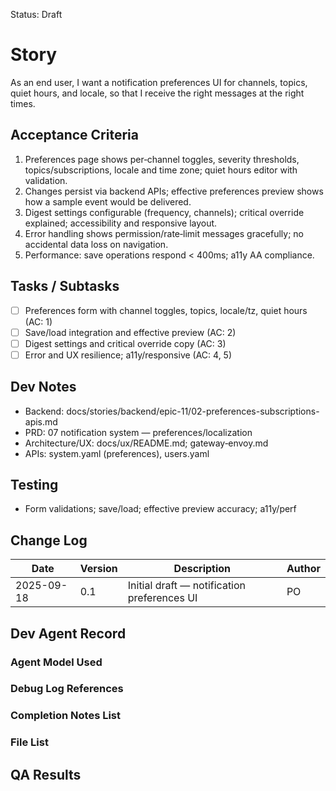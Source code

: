 Status: Draft

# Story
As an end user,
I want a notification preferences UI for channels, topics, quiet hours, and locale,
so that I receive the right messages at the right times.

## Acceptance Criteria
1. Preferences page shows per‑channel toggles, severity thresholds, topics/subscriptions, locale and time zone; quiet hours editor with validation.
2. Changes persist via backend APIs; effective preferences preview shows how a sample event would be delivered.
3. Digest settings configurable (frequency, channels); critical override explained; accessibility and responsive layout.
4. Error handling shows permission/rate‑limit messages gracefully; no accidental data loss on navigation.
5. Performance: save operations respond < 400ms; a11y AA compliance.

## Tasks / Subtasks
- [ ] Preferences form with channel toggles, topics, locale/tz, quiet hours (AC: 1)
- [ ] Save/load integration and effective preview (AC: 2)
- [ ] Digest settings and critical override copy (AC: 3)
- [ ] Error and UX resilience; a11y/responsive (AC: 4, 5)

## Dev Notes
- Backend: docs/stories/backend/epic-11/02-preferences-subscriptions-apis.md
- PRD: 07 notification system — preferences/localization
- Architecture/UX: docs/ux/README.md; gateway‑envoy.md
- APIs: system.yaml (preferences), users.yaml

## Testing
- Form validations; save/load; effective preview accuracy; a11y/perf

## Change Log
| Date       | Version | Description                                   | Author |
|------------|---------|-----------------------------------------------|--------|
| 2025-09-18 | 0.1     | Initial draft — notification preferences UI   | PO     |

## Dev Agent Record

### Agent Model Used
<record at implementation time>

### Debug Log References
<links at implementation time>

### Completion Notes List
<notes at implementation time>

### File List
<files at implementation time>

## QA Results
<QA to fill>

